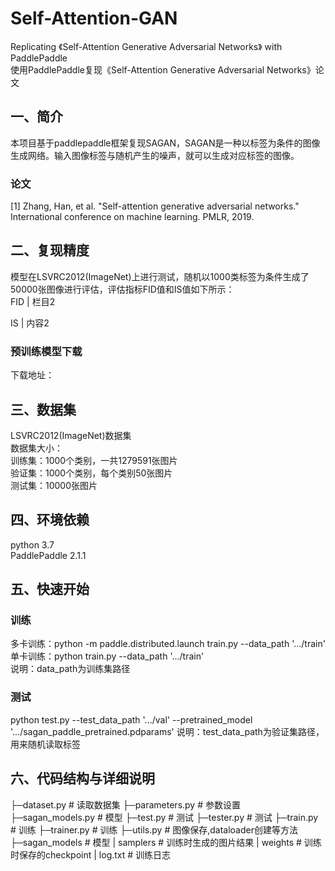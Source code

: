 # Self-Attention-GAN
Replicating 《Self-Attention Generative Adversarial Networks》 with PaddlePaddle  
使用PaddlePaddle复现《Self-Attention Generative Adversarial Networks》论文

## 一、简介
本项目基于paddlepaddle框架复现SAGAN，SAGAN是一种以标签为条件的图像生成网络。输入图像标签与随机产生的噪声，就可以生成对应标签的图像。  
### 论文
[1] Zhang, Han, et al. "Self-attention generative adversarial networks." International conference on machine learning. PMLR, 2019.

## 二、复现精度
模型在LSVRC2012(ImageNet)上进行测试，随机以1000类标签为条件生成了50000张图像进行评估，评估指标FID值和IS值如下所示：  
FID | 栏目2 

IS | 内容2 

### 预训练模型下载
下载地址：

## 三、数据集
LSVRC2012(ImageNet)数据集  
数据集大小：  
  训练集：1000个类别，一共1279591张图片  
  验证集：1000个类别，每个类别50张图片  
  测试集：10000张图片
  
## 四、环境依赖
python 3.7  
PaddlePaddle 2.1.1

## 五、快速开始
### 训练
多卡训练：python -m paddle.distributed.launch train.py --data_path '.../train'  
单卡训练：python train.py --data_path '.../train'  
说明：data_path为训练集路径

### 测试
python test.py --test_data_path '.../val' --pretrained_model '.../sagan_paddle_pretrained.pdparams'
说明：test_data_path为验证集路径，用来随机读取标签

## 六、代码结构与详细说明
├─dataset.py                                            # 读取数据集
├─parameters.py                                         # 参数设置
├─sagan_models.py                                       # 模型
├─test.py                                               # 测试
├─tester.py                                             # 测试
├─train.py                                              # 训练
├─trainer.py                                            # 训练
├─utils.py                                              # 图像保存,dataloader创建等方法
├─sagan_models                                          # 模型
|  samplers                                             # 训练时生成的图片结果
|  weights                                              # 训练时保存的checkpoint
|  log.txt                                              # 训练日志

